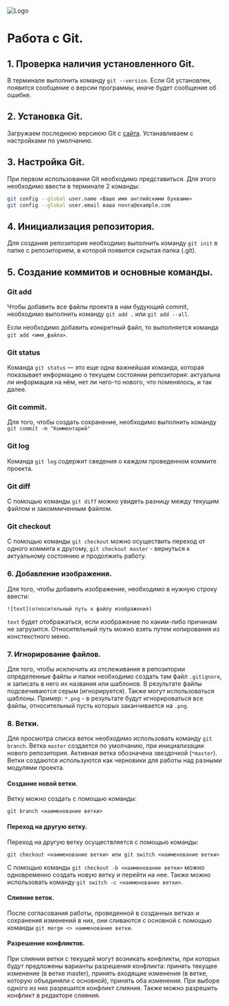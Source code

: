 ![Logo](Снимок.PNG)
# Работа с Git.
## 1. Проверка наличия установленного Git.
В терминале выполнить команду `git --version`. Если Git установлен, появится сообщение о версии программы, иначе будет сообщение об ошибке.
## 2. Установка Git.
Загружаем последнюю версиюю Git с [сайта](https://git-scm.com/downloads). Устанавливаем с настройками по умолчанию.
## 3. Настройка Git.
При первом использовании Git необходимо представиться. Для этого необходимо ввести в терминале 2 команды:
```Bash
git config --global user.name «Ваше имя английскими буквами»
git config --global user.email ваша почта@example.com
```
## 4. Инициализация репозитория.
Для создания репозитория необходимо выполнить команду `git init` в папке с репозиторием, в которой появится скрытая папка (.git).
## 5. Создание коммитов и основные команды.
### Git add
Чтобы добавить все файлы проекта в нам будующий commit, необходимо выполнить команду `git add .` или `git add --all`.

Если необходимо добавить конкретный файл, то выполняется команда `git add <имя_файла>`.
### Git status
Команда `git status` — это еще одна важнейшая команда, которая показывает информацию о текущем состоянии репозитория: актуальна ли информация на нём, нет ли чего-то нового, что поменялось, и так далее.
### Git commit.
Для того, чтобы создать сохранение, необходимо выполнить команду `git commit -m "Комментарий"`
### Git log
Команда `git log` содержит сведения о каждом проведенном коммите проекта.
### Git diff
С помощью команды `git diff` можно увидеть разницу между текущим файлом и закоммиченным файлом.
### Git checkout
С помощью команды `git checkout` можно осуществить переход от одного коммита к другому, `git checkout master` - вернуться к актуальному состоянию и продолжить работу.
### 6. Добавление изображения.
Для того, чтобы добавить изображение, необходимо в нужную строку ввести:
```
![text](относительный путь к файлу изображения)
```
`text` будет отображаться, если изображение по каким-либо причинам не загрузится. Относительный путь можно взять путем копирования из констекстного меню.
### 7. Игнорирование файлов.
Для того, чтобы исключить из отслеживания в репозитории определенные файлы и папки необходимо создать там файл `.gitignore`, и записать в него их названия или шаблонов. В результате файлы подсвечиваются серым (игнорируется).
Также могут использоваться шаблоны. Пример: `*.png` - в результате будут игнорироваться все файлы, относительный пусть которых  заканчивается на `.png`.
### 8. Ветки.
Для просмотра списка веток необходимо использовать команду `git branch`. Ветка `master` создается по умолчанию, при инициализации нового репозитория. Активная ветка обозначена звездочкой (`*master`). Ветки создаются используются как черновики для работы над разными модулями проекта. 
#### Создание новой ветки.
Ветку можно создать с помощью команды:
```
git branch <наименование ветки>
```
#### Переход на другую ветку.
Переход на другую ветку осуществляется с помощью команды:
```
git checkout <наименование ветки> или git switch <наименование ветки>
```
С помощью команды `git checkout -b <наименование ветки>` можно одновременно создать новую ветку и перейти на нее. Также можно использовать команду `git switch -c <наименование ветки>`.
#### Слияние веток.
После согласования работы, проведенной в созданных ветках и сохранения изменений в них, они сливаются с основной с помощью команды `git merge <> наименование ветки`.
#### Разрешение конфликтов.
При слиянии ветки с текущей могут возникать конфликты, при которых будут предложены варианты разрешения конфликта: принять текущее изменение (в ветке master), принять входящие изменения (в ветке, которую объединяли с основной), принять оба изменения. При выборе одного из них разрешится конфликт слияния.
Также можно разрешить конфликт в редакторе слияния.
